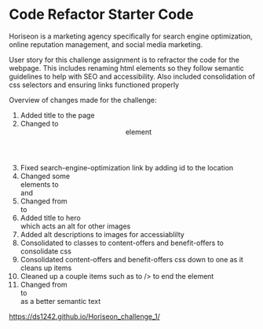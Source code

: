 # Code Refactor Starter Code

Horiseon is a marketing agency specifically for search engine optimization, online reputation management, and social media marketing.

User story for this challenge assignment is to refractor the code for the webpage. This includes renaming html elements so they follow semantic guidelines to help with SEO and accessibility.  Also included consolidation of css selectors and ensuring links functioned properly

Overview of changes made for the challenge:
1. Added title to the page
2. Changed to <header> element
3. Fixed search-engine-optimization link by adding id to the location
4. Changed some <div> elements to <section> and <article> 
5. Changed from <div> to <footer>
6. Added title to hero <section> which acts an alt for other images
7. Added alt descriptions to images for accessiablilty 
8. Consolidated to classes to content-offers and benefit-offers to consolidate css
9. Consolidated content-offers and benefit-offers css down to one as it cleans up items
10. Cleaned up a couple items such as </img> to /> to end the element
11. Changed from <div> to <nav> as a better semantic text


https://ds1242.github.io/Horiseon_challenge_1/




